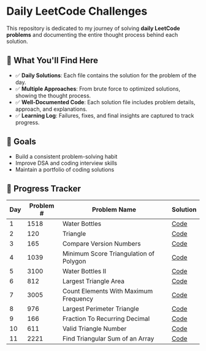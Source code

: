 # Daily LeetCode Challenges

This repository is dedicated to my journey of solving **daily LeetCode problems** and documenting the entire thought process behind each solution.

## 📌 What You'll Find Here
- ✅ **Daily Solutions**: Each file contains the solution for the problem of the day.  
- ✅ **Multiple Approaches**: From brute force to optimized solutions, showing the thought process.  
- ✅ **Well-Documented Code**: Each solution file includes problem details, approach, and explanations.  
- ✅ **Learning Log**: Failures, fixes, and final insights are captured to track progress.  

## 🎯 Goals
- Build a consistent problem-solving habit
- Improve DSA and coding interview skills
- Maintain a portfolio of coding solutions

## 📂 Progress Tracker
<!-- START_TABLE -->
| Day | Problem # | Problem Name | Solution |
|-----|-----------|--------------|----------|
| 1 | 1518 | Water Bottles | [Code](1518.%20Water%20Bottles.py) |
| 2 | 120 | Triangle | [Code](120.%20Triangle.py) |
| 3 | 165 | Compare Version Numbers | [Code](165.%20Compare%20Version%20Numbers.py) |
| 4 | 1039 | Minimum Score Triangulation of Polygon | [Code](1039.%20Minimum%20Score%20Triangulation%20of%20Polygon.py) |
| 5 | 3100 | Water Bottles II | [Code](3100.%20Water%20Bottles%20II.py) |
| 6 | 812 | Largest Triangle Area | [Code](812.%20Largest%20Triangle%20Area.py) |
| 7 | 3005 | Count Elements With Maximum Frequency | [Code](3005.%20Count%20Elements%20With%20Maximum%20Frequency.py) |
| 8 | 976 | Largest Perimeter Triangle | [Code](976.%20Largest%20Perimeter%20Triangle.py) |
| 9 | 166 | Fraction To Recurring Decimal | [Code](166.%20Fraction%20To%20Recurring%20Decimal.py) |
| 10 | 611 | Valid Triangle Number | [Code](611.%20Valid%20Triangle%20Number.py) |
| 11 | 2221 | Find Triangular Sum of an Array | [Code](2221.%20Find%20Triangular%20Sum%20of%20an%20Array.py) |

<!-- END_TABLE -->
